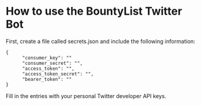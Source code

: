 # How to use the BountyList Twitter Bot

First, create a file called secrets.json and include the following information:
```
{
      "consumer_key": ""
      "consumer_secret": "",
      "access_token": "",
      "access_token_secret": "",
      "bearer_token": ""
}
```
Fill in the entries with your personal Twitter developer API keys. 
